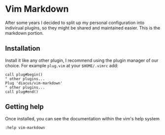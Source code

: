 # Vim Markdown

After some years I decided to split up my personal configuration into indivirual
plugins, so they might be shared and maintained easier. This is the markdown
portion.

## Installation

Install it like any other plugin, I recommend using the plugin manager of our
choice. For example `plug.vim` at your `$HOME/.vimrc` add:

```
call plug#begin()
" other plugins...
Plug 'diacus/vim-markdown'
" other plugins...
call plug#end()
```

## Getting help

Once installed, you can see the documentation within the vim's help system

```
:help vim-markdown
```
